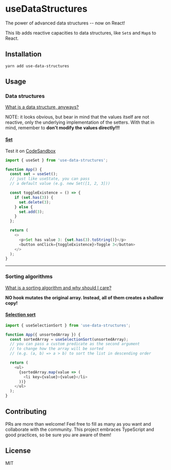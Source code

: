 # useDataStructures

The power of advanced data structures -- now on React!

This lib adds reactive capacities to data structures, like `Set`s and `Map`s to React.

## Installation

`yarn add use-data-structures`

## Usage

### Data structures

[What is a data structure, anyways?](https://en.wikipedia.org/wiki/Data_structure)

NOTE: it looks obvious, but bear in mind that the values itself are not reactive, only the underlying implementation of the setters.
With that in mind, remember to **don't modify the values directly!!!**

#### [Set](https://developer.mozilla.org/en-US/docs/Web/JavaScript/Reference/Global_Objects/Set)

Test it on [CodeSandbox](https://codesandbox.io/s/quizzical-fermi-4jwue)

```js
import { useSet } from 'use-data-structures';

function App() {
  const set = useSet();
  // just like useState, you can pass
  // a default value (e.g. new Set([1, 2, 3]))

  const toggleExistence = () => {
    if (set.has(3)) {
      set.delete(3);
    } else {
      set.add(3);
    }
  };

  return (
    <>
      <p>Set has value 3: {set.has(3).toString()}</p>
      <button onClick={toggleExistence}>Toggle 3</button>
    </>
  );
}
```

---

### Sorting algorithms

[What is a sorting algorithm and why should I care?](https://en.wikipedia.org/wiki/Sorting_algorithm)

**NO hook mutates the original array. Instead, all of them creates a shallow copy!**

#### [Selection sort](https://www.geeksforgeeks.org/selection-sort/)

```js
import { useSelectionSort } from 'use-data-structures';

function App({ unsortedArray }) {
  const sortedArray = useSelectionSort(unsortedArray);
  // you can pass a custom predicate as the second argument
  // to change how the array will be sorted
  // (e.g. (a, b) => a > b) to sort the list in descending order

  return (
    <ul>
      {sortedArray.map(value => (
        <li key={value}>{value}</li>
      ))}
    </ul>
  );
}
```

## Contributing

PRs are more than welcome! Feel free to fill as many as you want and collaborate with the community.
This project embraces TypeScript and good practices, so be sure you are aware of them!

## License

MIT
